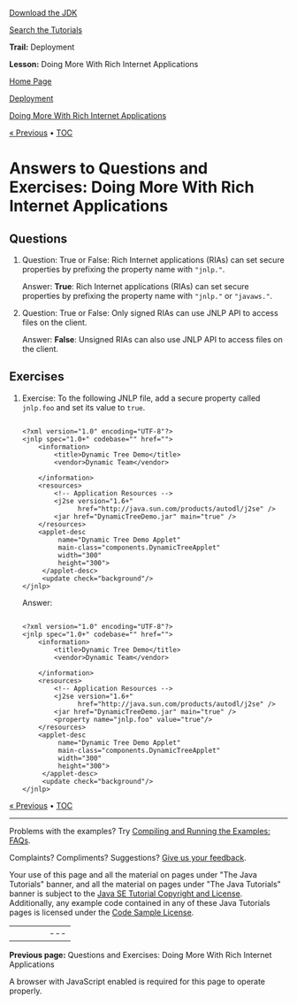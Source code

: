 [Download
the JDK](http://java.sun.com/javase/6/download.jsp)
  
[Search the
Tutorials](../../../search.html)

**Trail:** Deployment
  
**Lesson:** Doing More With Rich Internet Applications

[Home Page](../../../index.html)
>
[Deployment](../../index.html)
>
[Doing More With Rich Internet Applications](../index.html)

[« Previous](../QandE/questions.html) • [TOC](../../TOC.html)

# Answers to Questions and Exercises: Doing More With Rich Internet Applications

## Questions

1. Question:
   True or False:
   Rich Internet applications (RIAs) can set secure properties by prefixing
   the property name with `"jnlp."`.

   Answer:
   **True**: Rich Internet applications (RIAs) can set
   secure properties by prefixing
   the property name with `"jnlp."` or
   `"javaws."`.
2. Question:
   True or False:
   Only signed RIAs can use JNLP API to access files on the client.

   Answer:
   **False**: Unsigned RIAs can also use JNLP API to access files on the client.

## Exercises

1. Exercise:
   To the following JNLP file, add a secure property called
   `jnlp.foo` and set its value to `true`.

   ```

   <?xml version="1.0" encoding="UTF-8"?>
   <jnlp spec="1.0+" codebase="" href="">
       <information>
           <title>Dynamic Tree Demo</title>
           <vendor>Dynamic Team</vendor>

       </information>
       <resources>
           <!-- Application Resources -->
           <j2se version="1.6+"
                 href="http://java.sun.com/products/autodl/j2se" />
           <jar href="DynamicTreeDemo.jar" main="true" />
       </resources>
       <applet-desc 
            name="Dynamic Tree Demo Applet"
            main-class="components.DynamicTreeApplet"
            width="300"
            height="300">
        </applet-desc>
        <update check="background"/>
   </jnlp>				

   ```

   Answer:

   ```

   <?xml version="1.0" encoding="UTF-8"?>
   <jnlp spec="1.0+" codebase="" href="">
       <information>
           <title>Dynamic Tree Demo</title>
           <vendor>Dynamic Team</vendor>

       </information>
       <resources>
           <!-- Application Resources -->
           <j2se version="1.6+"
                 href="http://java.sun.com/products/autodl/j2se" />
           <jar href="DynamicTreeDemo.jar" main="true" />
           <property name="jnlp.foo" value="true"/>
       </resources>
       <applet-desc 
            name="Dynamic Tree Demo Applet"
            main-class="components.DynamicTreeApplet"
            width="300"
            height="300">
        </applet-desc>
        <update check="background"/>
   </jnlp>	

   ```

[« Previous](../QandE/questions.html)
•
[TOC](../../TOC.html)


---

Problems with the examples? Try [Compiling and Running
the Examples: FAQs](../../../information/run-examples.html).
  
Complaints? Compliments? Suggestions? [Give
us your feedback](http://download.oracle.com/javase/feedback.html).

Your use of this page and all the material on pages under "The Java Tutorials" banner,
and all the material on pages under "The Java Tutorials" banner is subject to the [Java SE Tutorial Copyright
and License](../../../information/license.html).
Additionally, any example code contained in any of these Java
Tutorials pages is licensed under the
[Code
Sample License](http://developers.sun.com/license/berkeley_license.html).

|  |  |  |  |  |
| --- | --- | --- | --- | --- |
| |  |  | | --- | --- | | duke image | Oracle logo | | [About Oracle](http://www.oracle.com/us/corporate/index.html) | [Oracle Technology Network](http://www.oracle.com/technology/index.html) | [Terms of Service](https://www.samplecode.oracle.com/servlets/CompulsoryClickThrough?type=TermsOfService) | Copyright © 1995, 2011 Oracle and/or its affiliates. All rights reserved. |

**Previous page:** Questions and Exercises: Doing More With Rich Internet Applications




A browser with JavaScript enabled is required for this page to operate properly.